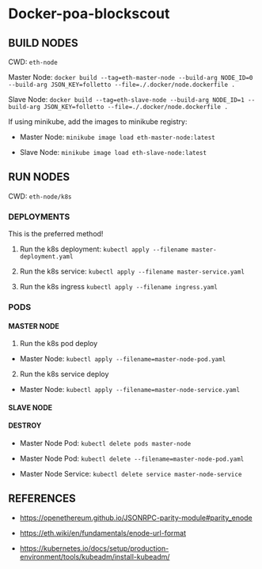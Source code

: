 # Docker-poa-blockscout

## BUILD NODES

CWD: `eth-node`

Master Node: `docker build --tag=eth-master-node --build-arg NODE_ID=0 --build-arg JSON_KEY=folletto --file=./.docker/node.dockerfile .`

Slave Node: `docker build --tag=eth-slave-node --build-arg NODE_ID=1 --build-arg JSON_KEY=folletto --file=./.docker/node.dockerfile .`

If using minikube, add the images to minikube registry:

* Master Node: `minikube image load eth-master-node:latest`

* Slave Node: `minikube image load eth-slave-node:latest`

## RUN NODES

CWD: `eth-node/k8s`

### DEPLOYMENTS

This is the preferred method!

1. Run the k8s deployment: `kubectl apply --filename master-deployment.yaml`

2. Run the k8s service: `kubectl apply --filename master-service.yaml`

3. Run the k8s ingress `kubectl apply --filename ingress.yaml`
### PODS

#### MASTER NODE

1. Run the k8s pod deploy

  * Master Node: `kubectl apply --filename=master-node-pod.yaml`

2. Run the k8s service deploy

  * Master Node: `kubectl apply --filename=master-node-service.yaml`

#### SLAVE NODE

#### DESTROY

* Master Node Pod: `kubectl delete pods master-node`

* Master Node Pod: `kubectl delete --filename=master-node-pod.yaml` 

* Master Node Service: `kubectl delete service master-node-service`

## REFERENCES

* https://openethereum.github.io/JSONRPC-parity-module#parity_enode

* https://eth.wiki/en/fundamentals/enode-url-format

* https://kubernetes.io/docs/setup/production-environment/tools/kubeadm/install-kubeadm/

